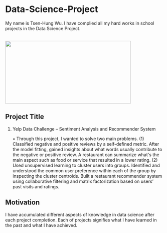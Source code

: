 # Data-Science-Project
My name is Tsen-Hung Wu. I have complied all my hard works in school projects in the Data Science Project.

<br>
<img height="200" width="400" src="https://github.com/xbellyx/Data-Science-Project/blob/master/Projects/Yelp%20Data%20Challenge/Yelp_image.jpg" />
<br>

## Project Title
1. Yelp Data Challenge – Sentiment Analysis and Recommender System

    •   Through this project, I wanted to solve two main problems.
        (1) Classified negative and positive reviews by a self-defined metric. After the model fitting, gained insights about 
            what words usually contribute to the negative or positive review. A restaurant can summarize what's the main 
            aspect such as food or service that resulted in a lower rating.
        (2) Used unsupervised learning to cluster users into groups. Identified and understood the common user preference 
            within each of the group by inspecting the cluster centroids. Built a restaurant recommender system using 
            collaborative filtering and matrix factorization based on users’ past visits and ratings.

## Motivation
I have accumulated different aspects of knowledge in data science after each project completion.
Each of projects signifies what I have learned in the past and what I have achieved. 

